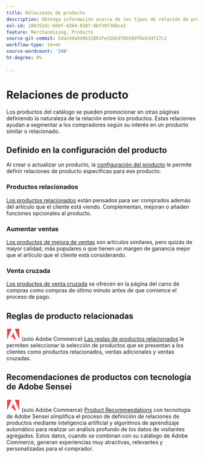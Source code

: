 ```yaml
---
title: Relaciones de producto
description: Obtenga información acerca de los tipos de relación de productos que puede usar para promocionar productos a compradores segmentados.
exl-id: 180352dc-65bf-4264-8287-9bf30f368ca1
feature: Merchandising, Products
source-git-commit: 5da244a548b15863fe31b5df8b509f8e63df27c2
workflow-type: tm+mt
source-wordcount: '248'
ht-degree: 0%

---
```


# Relaciones de producto

Los productos del catálogo se pueden promocionar en otras páginas definiendo la naturaleza de la relación entre los productos. Estas relaciones ayudan a segmentar a los compradores según su interés en un producto similar o relacionado.

## Definido en la configuración del producto

Al crear o actualizar un producto, la [configuración del producto](../catalog/product-create.md#product-settings) le permite definir relaciones de producto específicas para ese producto:

### Productos relacionados

[Los productos relacionados](../catalog/related-products-up-sells-cross-sells.md#related-products) están pensados para ser comprados además del artículo que el cliente está viendo. Complementan, mejoran o añaden funciones opcionales al producto.

### Aumentar ventas

[Los productos de mejora de ventas](../catalog/related-products-up-sells-cross-sells.md#up-sells) son artículos similares, pero quizás de mayor calidad, más populares o que tienen un margen de ganancia mejor que el artículo que el cliente está considerando.

### Venta cruzada

[Los productos de venta cruzada](../catalog/related-products-up-sells-cross-sells.md#cross-sells) se ofrecen en la página del carro de compras como compras de último minuto antes de que comience el proceso de pago.

## Reglas de producto relacionadas

![Adobe Commerce](../assets/adobe-logo.svg) (solo Adobe Commerce) [Las reglas de productos relacionados](product-related-rules.md) le permiten seleccionar la selección de productos que se presentan a los clientes como productos relacionados, ventas adicionales y ventas cruzadas.

## Recomendaciones de productos con tecnología de Adobe Sensei

![Adobe Commerce](../assets/adobe-logo.svg) (solo Adobe Commerce) [Product Recommendations](https://experienceleague.adobe.com/docs/commerce/product-recommendations/overview.html?lang=es) con tecnología de Adobe Sensei simplifica el proceso de definición de relaciones de productos mediante inteligencia artificial y algoritmos de aprendizaje automático para realizar un análisis profundo de los datos de visitantes agregados. Estos datos, cuando se combinan con su catálogo de Adobe Commerce, generan experiencias muy atractivas, relevantes y personalizadas para el comprador.
